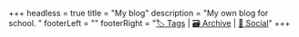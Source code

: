 +++
headless = true
title = "My blog"
description = "My own blog for school. "
footerLeft = ""
footerRight = "[🏷️ Tags](/tags/) | [🗃️ Archive](/posts/) | [📣 Social](https://www.lilo.blog)"
+++
